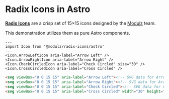 # Radix Icons in Astro

[**Radix Icons**](https://icons.modulz.app/) are a crisp set of 15×15 icons designed by the [Modulz](https://modulz.app/) team.

This demonstration utilizes them as pure Astro components.

```astro
---
import Icon from '@modulz/radix-icons/astro'
---
<Icon.ArrowLeftIcon aria-label="Arrow Left" />
<Icon.ArrowRightIcon aria-label="Arrow Right" />
<Icon.CheckCircledIcon aria-label="Check Circled" size="30" />
<Icon.CrossCircledIcon aria-label="Cross Circled" />
```

```html
<svg viewBox="0 0 15 15" aria-label="Arrow Left"><!-- SVG data for Arrow Left --></svg>
<svg viewBox="0 0 15 15" aria-label="Arrow Right"><!-- SVG data for Arrow Right --></svg>
<svg viewBox="0 0 15 15" aria-label="Check Circled"><!-- SVG data for Check Circled --></svg>
<svg viewBox="0 0 15 15" aria-label="Cross Circled" width="30" height="30"><!-- SVG data for Cross Circled --></svg>
```
